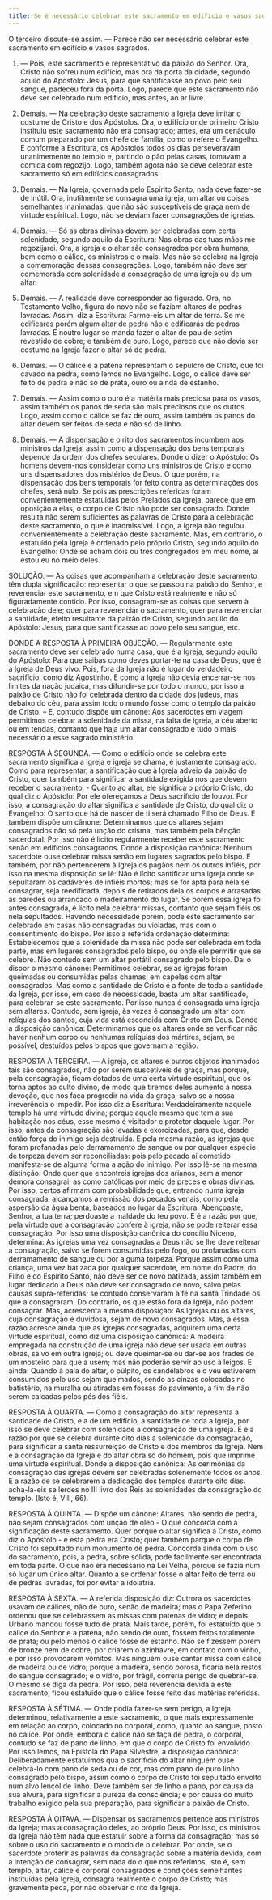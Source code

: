 ```yaml
---
title: Se é necessário celebrar este sacramento em edifício e vasos sagrados
---
```


O terceiro discute-se assim. — Parece não ser necessário celebrar este sacramento em edifício e vasos sagrados.  

1. — Pois, este sacramento é representativo da paixão do Senhor. Ora, Cristo não sofreu num edifício, mas ora da porta da cidade, segundo aquilo do Apostolo: Jesus, para que santificasse ao povo pelo seu sangue, padeceu fora da porta. Logo, parece que este sacramento não deve ser celebrado num edifício, mas antes, ao ar livre.  

2. Demais. — Na celebração deste sacramento a Igreja deve imitar o costume de Cristo e dos Apóstolos. Ora, o edifício onde primeiro Cristo instituiu este sacramento não era consagrado; antes, era um cenáculo comum preparado por um chefe de família, como o refere o Evangelho. E conforme a Escritura, os Apóstolos todos os dias perseveravam unanimemente no templo e, partindo o pão pelas casas, tomavam a comida com regozijo. Logo, também agora não se deve celebrar este sacramento só em edifícios consagrados.  

3. Demais. — Na Igreja, governada pelo Espírito Santo, nada deve fazer-se de inútil. Ora, inutilmente se consagra uma igreja, um altar ou coisas semelhantes inanimadas, que não são susceptíveis de graça nem de virtude espiritual. Logo, não se deviam fazer consagrações de igrejas.  

4. Demais. — Só as obras divinas devem ser celebradas com certa solenidade, segundo aquilo da Escritura: Nas obras das tuas mãos me regozijarei. Ora, a igreja e o altar são consagrados por obra humana; bem como o cálice, os ministros e o mais. Mas não se celebra na Igreja a comemoração dessas consagrações. Logo, também não deve ser comemorada com solenidade a consagração de uma igreja ou de um altar.  

5. Demais. — A realidade deve corresponder ao figurado. Ora, no Testamento Velho, figura do novo não se faziam altares de pedras lavradas. Assim, diz a Escritura: Farme-eis um altar de terra. Se me edificares porém algum altar de pedra não o edificarás de pedras lavradas. E noutro lugar se manda fazer o altar de pau de setim revestido de cobre; e também de ouro. Logo, parece que não devia ser costume na Igreja fazer o altar só de pedra.  

6. Demais. — O cálice e a patena representam o sepulcro de Cristo, que foi cavado na pedra, como lemos no Evangelho. Logo, o cálice deve ser feito de pedra e não só de prata, ouro ou ainda de estanho.  

7. Demais. — Assim como o ouro é a matéria mais preciosa para os vasos, assim também os panos de seda são mais preciosos que os outros. Logo, assim como o cálice se faz de ouro, assim também os panos do altar devem ser feitos de seda e não só de linho.  

8. Demais. — A dispensação e o rito dos sacramentos incumbem aos ministros da Igreja, assim como a dispensação dos bens temporais depende da ordem dos chefes seculares. Donde o dizer o Apóstolo: Os homens devem-nos considerar como uns ministros de Cristo e como uns dispensadores dos mistérios de Deus. O que porém, na dispensação dos bens temporais for feito contra as determinações dos chefes, será nulo. Se pois as prescrições referidas foram convenientemente estatuídas pelos Prelados da Igreja, parece que em oposição a elas, o corpo de Cristo não pode ser consagrado. Donde resulta não serem suficientes as palavras de Cristo para a celebração deste sacramento, o que é inadmissível. Logo, a Igreja não regulou convenientemente a celebração deste sacramento.  Mas, em contrário, o estatuído pela Igreja é ordenado pelo próprio Cristo, segundo aquilo do Evangelho: Onde se acham dois ou três congregados em meu nome, ai estou eu no meio deles.  

SOLUÇÃO. — As coisas que acompanham a celebração deste sacramento têm dupla significação: representar o que se passou na paixão do Senhor, e reverenciar este sacramento, em que Cristo está realmente e não só figuradamente contido. Por isso, consagram-se as coisas que servem à celebração dele; quer para reverenciar o sacramento, quer para reverenciar a santidade, efeito resultante da paixão de Cristo, segundo aquilo do Apóstolo: Jesus, para que santificasse ao povo pelo seu sangue, etc.  

DONDE A RESPOSTA À PRIMEIRA OBJEÇÃO. — Regularmente este sacramento deve ser celebrado numa casa, que é a Igreja, segundo aquilo do Apóstolo: Para que saibas como deves portar-te na casa de Deus, que é a Igreja de Deus vivo. Pois, fora da Igreja não é lugar do verdadeiro sacrifício, como diz Agostinho. E como a Igreja não devia encerrar-se nos limites da nação judaica, mas difundir-se por todo o mundo, por isso a paixão de Cristo não foi celebrada dentro da cidade dos judeus, mas debaixo do céu, para assim todo o mundo fosse como o templo da paixão de Cristo. – E, contudo dispõe um cânone: Aos sacerdotes em viagem permitimos celebrar a solenidade da missa, na falta de igreja, a céu aberto ou em tendas, contanto que haja um altar consagrado e tudo o mais necessário a esse sagrado ministério.  

RESPOSTA À SEGUNDA. — Como o edifício onde se celebra este sacramento significa a Igreja e igreja se chama, é justamente consagrado. Como para representar, a santificação que à Igreja adveio da paixão de Cristo, quer também para significar a santidade exigida nos que devem receber o sacramento. - Quanto ao altar, ele significa o próprio Cristo, do qual diz o Apóstolo: Por ele ofereçamos a Deus sacrifício de louvor. Por isso, a consagração do altar significa a santidade de Cristo, do qual diz o Evangelho: O santo que há de nascer de ti será chamado Filho de Deus. E também dispõe um cânone: Determinamos que os altares sejam consagrados não só pela unção do crisma, mas também pela bênção sacerdotal. Por isso não é lícito regularmente receber este sacramento senão em edifícios consagrados. Donde a disposição canônica: Nenhum sacerdote ouse celebrar missa senão em lugares sagrados pelo bispo. E também, por não pertencerem à Igreja os pagãos nem os outros infiéis, por isso na mesma disposição se lê: Não é lícito santificar uma igreja onde se sepultaram os cadáveres de infiéis mortos; mas se for apta para nela se consagrar, seja reedificada, depois de retirados dela os corpos e arrasadas as paredes ou arrancado o madeiramento do lugar. Se porém essa igreja foi antes consagrada, é lícito nela celebrar missas, contanto que sejam fiéis os nela sepultados. Havendo necessidade porém, pode este sacramento ser celebrado em casas não consagradas ou violadas, mas com o consentimento do bispo. Por isso a referida ordenação determina: Estabelecemos que a solenidade da missa não pode ser celebrada em toda parte, mas em lugares consagrados pelo bispo, ou onde ele permitir que se celebre. Não contudo sem um altar portátil consagrado pelo bispo. Daí o dispor o mesmo cânone: Permitimos celebrar, se as igrejas foram queimadas ou consumidas pelas chamas, em capelas com altar consagrados. Mas como a santidade de Cristo é a fonte de toda a santidade da Igreja, por isso, em caso de necessidade, basta um altar santificado, para celebrar-se este sacramento. Por isso nunca é consagrada uma igreja sem altares. Contudo, sem igreja, às vezes é consagrado um altar com relíquias dos santos, cuja vida está escondida com Cristo em Deus. Donde a disposição canônica: Determinamos que os altares onde se verificar não haver nenhum corpo ou nenhumas relíquias dos mártires, sejam, se possível, destuídos pelos bispos que governam a região.  

RESPOSTA À TERCEIRA. — A igreja, os altares e outros objetos inanimados tais são consagrados, não por serem suscetíveis de graça, mas porque, pela consagração, ficam dotados de uma certa virtude espiritual, que os torna aptos ao culto divino, de modo que tiremos deles aumento à nossa devoção, que nos faça progredir na vida da graça, salvo se a nossa irreverência o impedir. Por isso diz a Escritura: Verdadeiramente naquele templo há uma virtude divina; porque aquele mesmo que tem a sua habitação nos céus, esse mesmo é visitador e protetor daquele lugar. Por isso, antes da consagração são levadas e exorcizadas, para que, desde então força do inimigo seja destruída. E pela mesma razão, as igrejas que foram profanadas pelo derramamento de sangue ou por qualquer espécie de torpeza devem ser reconciliadas: pois pelo pecado aí cometido manifesta·se de alguma forma a ação do inimigo. Por isso lê-se na mesma distinção: Onde quer que encontreis igrejas dos arianos, sem a menor demora consagrai· as como católicas por meio de preces e obras divinas. Por isso, certos afirmam com probabilidade que, entrando numa igreja consagrada, alcançamos a remissão dos pecados venais, como pela aspersão da água benta, baseados no lugar da Escritura: Abençoaste, Senhor, a tua terra; perdoaste a maldade do teu povo. E é a razão por que, pela virtude que a consagração confere à igreja, não se pode reiterar essa consagração. Por isso uma disposição canônica do concílio Niceno, determina: As igrejas uma vez consagradas a Deus não se lhe deve reiterar a consagração, salvo se forem consumidas pelo fogo, ou profanadas com derramamento de sangue ou por alguma torpeza. Porque assim como uma criança, uma vez batizada por qualquer sacerdote, em nome do Padre, do Filho e do Espírito Santo, não deve ser de novo batizada, assim também em lugar dedicado a Deus não deve ser consagrado de novo, salvo pelas causas supra-referidas; se contudo conservaram a fé na santa Trindade os que a consagraram. Do contrário, os que estão fora da Igreja, não podem consagrar. Mas, acrescenta a mesma disposição: As Igrejas ou os altares, cuja consagração é duvidosa, sejam de novo consagrados. Mas, a essa razão acresce ainda que as igrejas consagradas, adquirem uma certa virtude espiritual, como diz uma disposição canônica: A madeira empregada na construção de uma igreja não deve ser usada em outras obras, salvo em outra igreja; ou deve queimar-se ou dar-se aos frades de um mosteiro para que a usem; mas não poderão servir ao uso à leigos. E ainda: Quando à pala do altar, o púlpito, os candelabros e o véu estiverem consumidos pelo uso sejam queimados, sendo as cinzas colocadas no batistério, na muralha ou atiradas em fossas do pavimento, a fim de não serem calcadas pelos pés dos fiéis.  

RESPOSTA À QUARTA. — Como a consagração do altar representa a santidade de Cristo, e a de um edifício, a santidade de toda a Igreja, por isso se deve celebrar com solenidade a consagração de uma igreja. E é a razão por que se celebra durante oito dias a solenidade da consagração, para significar a santa ressurreição de Cristo e dos membros da Igreja. Nem é a consagração da Igreja e do altar obra só do homem, pois que imprime uma virtude espiritual. Donde a disposição canônica: As cerimônias da consagração das igrejas devem ser celebradas solenemente todos os anos. E a razão de se celebrarem a dedicação dos templos durante oito dias. acha-la-eis se lerdes no III livro dos Reis as solenidades da consagração do templo. (Isto é, VIII, 66).
  

RESPOSTA À QUINTA. — Dispõe um cânone: Altares, não sendo de pedra, não sejam consagrados com unção de óleo - O que concorda com a significação deste sacramento. Quer porque o altar significa a Cristo, como diz o Apóstolo - e esta pedra era Cristo; quer também parque o corpo de Cristo foi sepultado num monumento de pedra. Concorda ainda com o uso do sacramento, pois, a pedra, sobre sólida, pode facilmente ser encontrada em toda parte. O que não era necessário na Lei Velha, porque se fazia num só lugar um único altar. Quanto a se ordenar fosse o altar feito de terra ou de pedras lavradas, foi por evitar a idolatria.  

RESPOSTA À SEXTA. — A referida disposição diz: Outrora os sacerdotes usavam de cálices, não de ouro, senão de madeira; mas o Papa Zeferino ordenou que se celebrassem as missas com patenas de vidro; e depois Urbano mandou fosse tudo de prata. Mais tarde, porém, foi estatuído que o cálice do Senhor e a patena, não sendo de ouro, fossem feitos totalmente de prata; ou pelo menos o cálice fosse de estanho. Não se fizessem porém de bronze nem de cobre, por criarem o azinhavre, em contato com o vinho, e por isso provocarem vômitos. Mas ninguém ouse cantar missa com cálice de madeira ou de vidro; porque a madeira, sendo porosa, ficaria nela restos do sangue consagrado; e o vidro, por frágil, correria perigo de quebrar-se. O mesmo se diga da pedra. Por isso, pela reverência devida a este sacramento, ficou estatuído que o cálice fosse feito das matérias referidas.  

RESPOSTA À SÉTIMA. — Onde podia fazer-se sem perigo, a Igreja determinou, relativamente a este sacramento, o que mais expressamente em relação ao corpo, colocado no corporal, como, quanto ao sangue, posto no cálice. Por onde, embora o cálice não se faça de pedra, o corporal, contudo se faz de pano de linho, em que o corpo de Cristo foi envolvido. Por isso lemos, na Epístola do Papa Silvestre, a disposição canônica: Deliberadamente estatuímos qua o sacrifício do altar ninguém ouse celebrá-lo com pano de seda ou de cor, mas com pano de puro linho consagrado pelo bispo, assim como o corpo de Cristo foi sepultado envolto num alvo lençol de linho. Deve também ser de linho o pano, por causa da sua alvura, para significar a pureza da consciência; e por causa do muito trabalho exigido pela sua preparação, para significar a paixão de Cristo.  

RESPOSTA À OITAVA. — Dispensar os sacramentos pertence aos ministros da Igreja; mas a consagração deles, ao próprio Deus. Por isso, os ministros da Igreja não têm nada que estatuir sobre a forma da consagração; mas só sobre o uso do sacramento e o modo de o celebrar. Por onde, se o sacerdote proferir as palavras da consagração sobre a matéria devida, com a intenção de consagrar, sem nada do o que nos referimos, isto é, sem templo, altar, cálice e corporal consagrados e condições semelhantes instituídas pela Igreja, consagra realmente o corpo de Cristo; mas gravemente peca, por não observar o rito da Igreja.